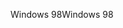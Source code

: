<span data-ttu-id="6f152-101">Windows 98</span><span class="sxs-lookup"><span data-stu-id="6f152-101">Windows 98</span></span>